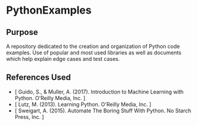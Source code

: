 # PythonExamples

## Purpose

A repository dedicated to the creation and organization of Python code examples. Use of popular and most used libraries as well as documents which help explain edge cases and test cases.

## References Used

- [ Guido, S., & Muller, A. (2017). Introduction to Machine Learning with Python. O'Reilly Media, Inc. ]
- [ Lutz, M. (2013). Learning Python. O'Reilly Media, Inc. ]
- [ Sweigart, A. (2015). Automate The Boring Stuff With Python. No Starch Press, Inc. ]
